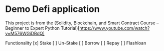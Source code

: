 # Demo Defi application

This project is from the (Solidity, Blockchain, and Smart Contract Course – Beginner to Expert Python Tutorial)[https://www.youtube.com/watch?v=M576WGiDBdQ]

Functionality
[x] Stake
[ ] Un-Stake
[ ] Borrow
[ ] Repay
[ ] Flashloan
